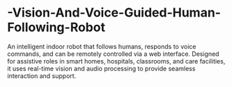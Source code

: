 # -Vision-And-Voice-Guided-Human-Following-Robot
An intelligent indoor robot that follows humans, responds to voice commands, and can be remotely controlled via a web interface. Designed for assistive roles in smart homes, hospitals, classrooms, and care facilities, it uses real-time vision and audio processing to provide seamless interaction and support.
